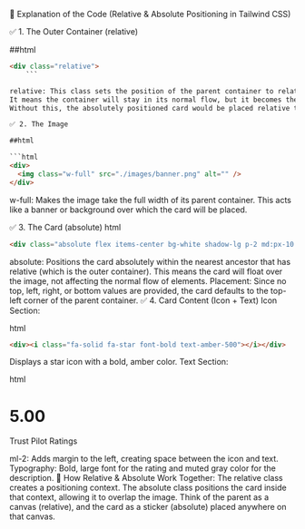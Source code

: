 📌 Explanation of the Code (Relative & Absolute Positioning in Tailwind CSS)


✅ 1. The Outer Container (relative)

##html

```html
<div class="relative">
    ```

relative: This class sets the position of the parent container to relative.
It means the container will stay in its normal flow, but it becomes the reference point for any absolutely positioned child elements inside it.
Without this, the absolutely positioned card would be placed relative to the entire page instead of this specific container.

✅ 2. The Image

##html

```html
<div>
  <img class="w-full" src="./images/banner.png" alt="" />
</div>
```

w-full: 
 Makes the image take the full width of its parent container.
This acts like a banner or background over which the card will be placed.

✅ 3. The Card (absolute)
html
```html
<div class="absolute flex items-center bg-white shadow-lg p-2 md:px-10 md:py-4">
```

absolute: Positions the card absolutely within the nearest ancestor that has relative (which is the outer container).
This means the card will float over the image, not affecting the normal flow of elements.
Placement: Since no top, left, right, or bottom values are provided, the card defaults to the top-left corner of the parent container.
✅ 4. Card Content (Icon + Text)
Icon Section:

html
```html
<div><i class="fa-solid fa-star font-bold text-amber-500"></i></div>
```
Displays a star icon with a bold, amber color.
Text Section:

html

<div class="ml-2">
  <h1 class="text-2xl font-bold">5.00</h1>
  <p class="text-gray-500">Trust Pilot Ratings</p>
</div>
ml-2: Adds margin to the left, creating space between the icon and text.
Typography: Bold, large font for the rating and muted gray color for the description.
🎯 How Relative & Absolute Work Together:
The relative class creates a positioning context.
The absolute class positions the card inside that context, allowing it to overlap the image.
Think of the parent as a canvas (relative), and the card as a sticker (absolute) placed anywhere on that canvas.